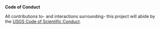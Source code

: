 **Code of Conduct**

All contributions to- and interactions surrounding- this project will abide by
the [USGS Code of Scientific Conduct][1].



[1]: https://www2.usgs.gov/fsp/fsp_code_of_scientific_conduct.asp
